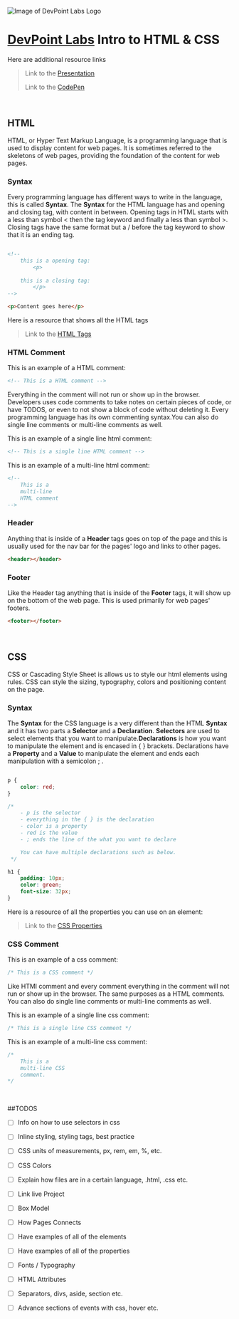 ![Image of DevPoint Labs Logo](https://lh6.googleusercontent.com/oV1O0DyTmC0F1k-6DgyrVy2vLjLnEjZC3wN6sNtwrp8lp313Dt5aOCcl93ENEJ4rYbTCqCmvY27e8D4=w2880-h1312)

# [DevPoint Labs](http://www.devpointlabs.com/) Intro to HTML & CSS

Here are additional resource links

>Link to the [Presentation](https://docs.google.com/presentation/d/1m35mab5hIrNYBk2jVSQr31v7mTb30Sb3A5jWpHb6sjQ/edit?usp=sharing)
>
>Link to the [CodePen](https://codepen.io/nightwing891/pen/mmoJQe?editors=1100)

<br>

## HTML
HTML, or Hyper Text Markup Language, is a programming language that is used to display content for web pages. It is sometimes referred to the skeletons of web pages, providing the foundation of the content for web pages.

### Syntax
Every programming language has different ways to write in the language, this is called **Syntax**. The **Syntax** for the HTML language has and opening and closing tag, with content in between. Opening tags in HTML starts with a less than symbol < then the tag keyword and finally a less than symbol >. Closing tags have the same format but a / before the tag keyword to show that it is an ending tag.

```HTML

<!-- 
    this is a opening tag: 
        <p> 
    
    this is a closing tag:
        </p>
-->

<p>Content goes here</p>

```

Here is a resource that shows all the HTML tags

>Link to the [HTML Tags](https://www.w3schools.com/tags/ref_byfunc.asp)

### HTML Comment
This is an example of a HTML comment:

```HTML
<!-- This is a HTML comment -->
```

Everything in the comment will not run or show up in the browser. Developers uses code comments to take notes on certain pieces of code, or have TODOS, or even to not show a block of code without deleting it. Every programming language has its own commenting syntax.You can also do single line comments or multi-line comments as well.

This is an example of a single line html comment:

```HTML
<!-- This is a single line HTML comment -->
```

This is an example of a multi-line html comment:

```HTML
<!-- 
    This is a 
    multi-line 
    HTML comment 
-->
```

### Header
Anything that is inside of a **Header** tags goes on top of the page and this is usually used for the nav bar for the pages' logo and links to other pages.

```HTML
<header></header>
```

### Footer
Like the Header tag anything that is inside of the **Footer** tags, it will show up on the bottom of the web page. This is used primarily for web pages' footers. 

```HTML
<footer></footer>
```

<br>

## CSS
CSS or Cascading Style Sheet is allows us to style our html elements using rules. CSS can style the sizing, typography, colors and positioning content on the page.

### Syntax
The **Syntax** for the CSS language is a very different than the HTML **Syntax** and it has two parts a **Selector** and a **Declaration**. **Selectors** are used to select elements that you want to manipulate.**Declarations** is how you want to manipulate the element and is encased in { } brackets. Declarations have a **Property** and a **Value** to manipulate the element and ends each manipulation with a semicolon ; .

```CSS

p {
    color: red;
}

/* 
    - p is the selector
    - everything in the { } is the declaration
    - color is a property
    - red is the value
    - ; ends the line of the what you want to declare

    You can have multiple declarations such as below.
 */

h1 {
    padding: 10px;
    color: green;
    font-size: 32px;
}

```

Here is a resource of all the properties you can use on an element:

>Link to the [CSS Properties](https://www.w3schools.com/cssref/)

### CSS Comment
This is an example of a css comment:

```CSS
/* This is a CSS comment */
```

Like HTMl comment and every comment everything in the comment will not run or show up in the browser. The same purposes as a HTML comments. You can also do single line comments or multi-line comments as well.

This is an example of a single line css comment:

```CSS
/* This is a single line CSS comment */
```

This is an example of a multi-line css comment:

```CSS
/* 
    This is a 
    multi-line CSS 
    comment. 
*/
```

<br>

##TODOS
* [ ] Info on how to use selectors in css
* [ ] Inline styling, styling tags, best practice
* [ ] CSS units of measurements, px, rem, em, %, etc.
* [ ] CSS Colors
* [ ] Explain how files are in a certain language, .html, .css etc.
* [ ] Link live Project
* [ ] Box Model
* [ ] How Pages Connects
* [ ] Have examples of all of the elements
* [ ] Have examples of all of the properties
* [ ] Fonts / Typography
* [ ] HTML Attributes
* [ ] Separators, divs, aside, section etc. 
* [ ] Advance sections of events with css, hover etc.
    